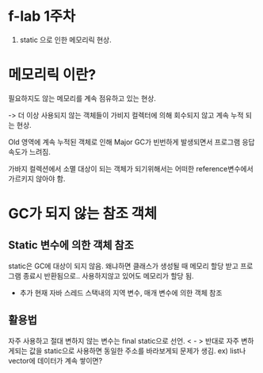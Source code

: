 # f-lab 1주차


1. static 으로 인한 메모리릭 현상.

# 메모리릭 이란?

필요하지도 않는 메모리를 계속 점유하고 있는 현상.

-> 더 이상 사용되지 않는 객체들이 가비지 컬렉터에 의해 회수되지 않고 계속 누적 되는 현상.

  Old 영역에 계속 누적된 객체로 인해 Major GC가 빈번하게 발생되면서 프로그램 응답 속도가 느려짐.

가바지 컬렉션에서 소멸 대상이 되는 객체가 되기위해서는 어떠한 reference변수에서 가르키지 않아야 함.


# GC가 되지 않는 참조 객체 

## Static 변수에 의한 객체 참조

static은 GC에 대상이 되지 않음.  왜냐하면 클래스가 생성될 때 메모리 할당 받고 프로그램 종료시 반환됨으로.. 사용하지않고 있어도 메모리가 할당 됨.

+ 추가  현재 자바 스레드 스택내의 지역 변수, 매개 변수에 의한 객체 참조 


## 활용법 
 
자주 사용하고 절대 변하지 않는 변수는 final static으로 선언.  < - > 반대로 자주 변하게되는 값을 static으로 사용하면 동일한 주소를 바라보게되 문제가 생김.  ex) list나 vector에 데이터가 계속 쌓이면?



